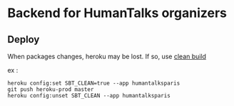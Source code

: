 # Backend for HumanTalks organizers

## Deploy

When packages changes, heroku may be lost.
If so, use [clean build](https://devcenter.heroku.com/articles/scala-support#clean-builds)

ex :

```
heroku config:set SBT_CLEAN=true --app humantalksparis
git push heroku-prod master
heroku config:unset SBT_CLEAN --app humantalksparis
```
